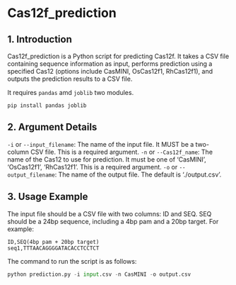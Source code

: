 # Cas12f_prediction

## 1. Introduction

Cas12f_prediction is a Python script for predicting Cas12f. It takes a CSV file containing sequence information as input, performs prediction using a specified Cas12 (options include CasMINI, OsCas12f1, RhCas12f1), and outputs the prediction results to a CSV file.

It requires `pandas` amd `joblib` two modules.

```shell
pip install pandas joblib
```

## 2. Argument Details

`-i` or `--input_filename`: The name of the input file. It MUST be a two-column CSV file. This is a required argument.
`-n` or `--Cas12f_name`: The name of the Cas12 to use for prediction. It must be one of ‘CasMINI’, ‘OsCas12f1’, ‘RhCas12f1’. This is a required argument.
`-o` or `--output_filename`: The name of the output file. The default is ‘./output.csv’.

## 3. Usage Example

The input file should be a CSV file with two columns: ID and SEQ. SEQ should be a 24bp sequence, including a 4bp pam and a 20bp target. For example:

```csv
ID,SEQ(4bp pam + 20bp target)
seq1,TTTAACAGGGGATACACCTCCTCT
```

The command to run the script is as follows:

```python
python prediction.py -i input.csv -n CasMINI -o output.csv
```
